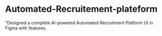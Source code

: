 # Automated-Recruitement-plateform
“Designed a complete AI-powered Automated Recruitment Platform UI in Figma with features.
